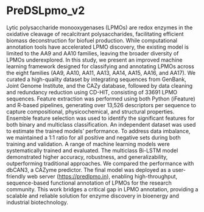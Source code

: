 # PreDSLpmo_v2
Lytic polysaccharide monooxygenases (LPMOs) are redox enzymes in the oxidative cleavage of recalcitrant polysaccharides, facilitating efficient biomass deconstruction for biofuel production. While computational annotation tools have accelerated LPMO discovery, the existing model is limited to the AA9 and AA10 families, leaving the broader diversity of LPMOs underexplored. In this study, we present an improved machine learning framework designed for classifying and annotating LPMOs across the eight families (AA9, AA10, AA11, AA13, AA14, AA15, AA16, and AA17). We curated a high-quality dataset by integrating sequences from GenBank, Joint Genome Institute, and the CAZy database, followed by data cleaning and redundancy reduction using CD-HIT, consisting of 33691 LPMO sequences. Feature extraction was performed using both Python (iFeature) and R-based pipelines, generating over 13,526 descriptors per sequence to capture compositional, physicochemical, and structural properties. Ensemble feature selection was used to identify the significant features for both binary and multiclass classification. An independent dataset was used to estimate the trained models’ performance. To address data imbalance, we maintained a 1:1 ratio for all positive and negative sets during both training and validation. A range of machine learning models were systematically trained and evaluated. The multiclass Bi-LSTM model demonstrated higher accuracy, robustness, and generalizability, outperforming traditional approaches. We compared the performance with dbCAN3, a CAZyme predictor. The final model was deployed as a user-friendly web server (https://predlpmo.in), enabling high-throughput, sequence-based functional annotation of LPMOs for the research community. This work bridges a	 critical gap in LPMO annotation, providing a scalable and reliable solution for enzyme discovery in bioenergy and industrial biotechnology.

